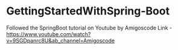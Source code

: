 # GettingStartedWithSpring-Boot
Followed the SpringBoot tutorial on Youtube by Amigoscode
Link - https://www.youtube.com/watch?v=9SGDpanrc8U&ab_channel=Amigoscode

